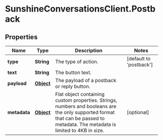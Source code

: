 # SunshineConversationsClient.Postback

## Properties

Name | Type | Description | Notes
------------ | ------------- | ------------- | -------------
**type** | **String** | The type of action. | [default to &#39;postback&#39;]
**text** | **String** | The button text. | 
**payload** | [**Object**](.md) | The payload of a postback or reply button. | 
**metadata** | [**Object**](.md) | Flat object containing custom properties. Strings, numbers and booleans  are the only supported format that can be passed to metadata. The metadata is limited to 4KB in size.  | [optional] 


